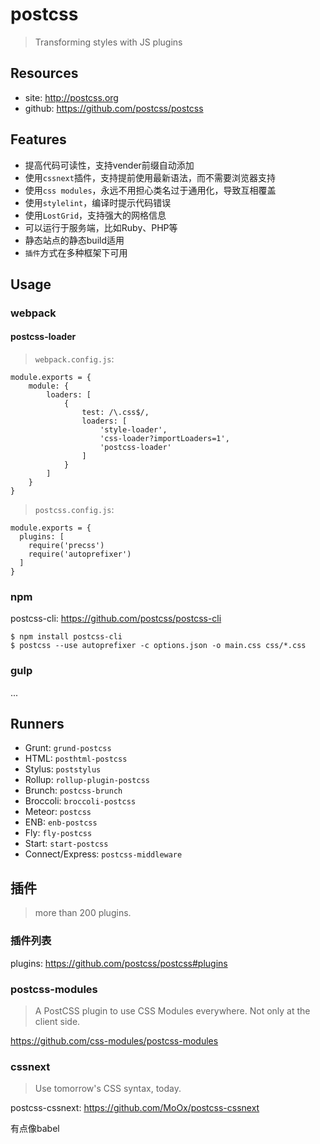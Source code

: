 # postcss

> Transforming styles with JS plugins

## Resources

* site: <http://postcss.org>
* github: <https://github.com/postcss/postcss>


## Features

* 提高代码可读性，支持vender前缀自动添加
* 使用`cssnext`插件，支持提前使用最新语法，而不需要浏览器支持
* 使用`css modules`，永远不用担心类名过于通用化，导致互相覆盖 
* 使用`stylelint`，编译时提示代码错误
* 使用`LostGrid`，支持强大的网格信息
* 可以运行于服务端，比如Ruby、PHP等
* 静态站点的静态build适用
* `插件`方式在多种框架下可用


## Usage

### webpack

#### postcss-loader

> `webpack.config.js`:

	module.exports = {
		module: {
			loaders: [
				{
					test: /\.css$/,
					loaders: [
						'style-loader',
						'css-loader?importLoaders=1',
						'postcss-loader'
					]
				}
			]
		}
	}


> `postcss.config.js`:

	module.exports = {
	  plugins: [
		require('precss')
		require('autoprefixer')
	  ]
	}



### npm

postcss-cli: <https://github.com/postcss/postcss-cli>

    $ npm install postcss-cli	
    $ postcss --use autoprefixer -c options.json -o main.css css/*.css


### gulp

...



## Runners

* Grunt: `grund-postcss`
* HTML: `posthtml-postcss`
* Stylus: `poststylus`
* Rollup: `rollup-plugin-postcss`
* Brunch: `postcss-brunch`
* Broccoli: `broccoli-postcss`
* Meteor: `postcss`
* ENB: `enb-postcss`
* Fly: `fly-postcss`
* Start: `start-postcss`
* Connect/Express: `postcss-middleware`



## 插件

> more than 200 plugins.


### 插件列表

plugins: <https://github.com/postcss/postcss#plugins>


### postcss-modules

> A PostCSS plugin to use CSS Modules everywhere. Not only at the client side.

<https://github.com/css-modules/postcss-modules>



### cssnext

> Use tomorrow's CSS syntax, today.

postcss-cssnext: <https://github.com/MoOx/postcss-cssnext>

有点像babel


